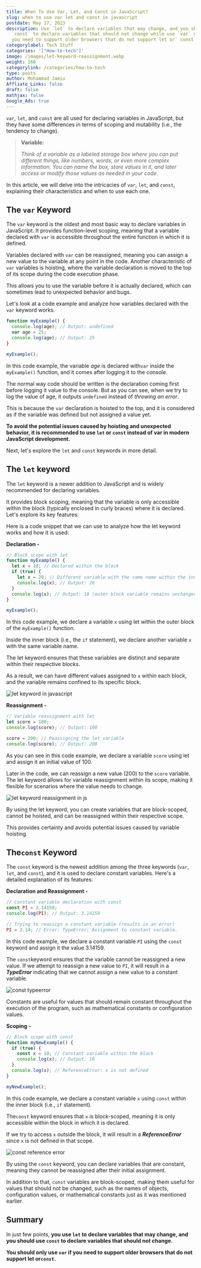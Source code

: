 ```yaml
---
title: When To Use Var, Let, and Const in JavaScript?
slug: when to use var let and const in javascript
postdate: May 17, 2023
description: Use `let` to declare variables that may change, and you should use
  `const` to declare variables that should not change while use `var` only if
  you need to support older browsers that do not support let or` const`.
categorylabel: Tech Stuff
categories: '["How-to-tech"]'
image: /images/let-keyword-reassignment.webp
weight: 160
categorylink: /categories/how-to-tech
type: posts
author: Mohammad Jamiu
Affliate_Links: false
draft: false
mathjax: false
Google_Ads: true
---
```

`var`, `let`, and `const` are all used for declaring variables in JavaScript, but they have some differences in terms of scoping and mutability (i.e., the tendency to change). 

> **Variable:**
>
> *Think of a variable as a labeled storage box where you can put different things, like numbers, words, or even more complex information. You can name the box, store values in it, and later access or modify those values as needed in your code.*

In this article, we will delve into the intricacies of `var`, `let`, and `const`, explaining their characteristics and when to use each one.

## The `var` Keyword

The `var` keyword is the oldest and most basic way to declare variables in JavaScript. It provides function-level scoping, meaning that a variable declared with `var` is accessible throughout the entire function in which it is defined. 

Variables declared with `var` can be reassigned, meaning you can assign a new value to the variable at any point in the code. Another characteristic of `var` variables is hoisting, where the variable declaration is moved to the top of its scope during the code execution phase. 

This allows you to use the variable before it is actually declared, which can sometimes lead to unexpected behavior and bugs.

Let's look at a code example and analyze how variables declared with the `var` keyword works.

```javascript
function myExample() {
  console.log(age); // Output: undefined
  var age = 25;
  console.log(age); // Output: 25
}

myExample();
```

In this code example, the variable *age* is declared with`var` inside the `myExample()` function, and it comes after logging it to the console.

The normal way code should be written is the declaration coming first before logging it value to the console. But as you can see, when we try to log the value of age, it outputs `undefined` instead of *throwing an error*. 

This is because the `var` declaration is hoisted to the top, and it is considered as if the variable was defined but not assigned a value yet.

**To avoid the potential issues caused by hoisting and unexpected behavior, it is recommended to use `let` or `const` instead of var in modern JavaScript development.**

Next, let's explore the `let` and `const` keywords in more detail.

## The `let` keyword

The `let` keyword is a newer addition to JavaScript and is widely recommended for declaring variables. 

It provides block scoping, meaning that the variable is only accessible within the block (typically enclosed in curly braces) where it is declared. Let's explore its key features:

Here is a code snippet that we can use to analyze how the let keyword works and how it is used:

**Declaration -**

```javascript
// Block scope with let
function myExample() {
  let x = 10; // Declared within the block
  if (true) {
    let x = 20; // Different variable with the same name within the inner block
    console.log(x); // Output: 20
  }
  console.log(x); // Output: 10 (outer block variable remains unchanged)
}

myExample();
```

In this code example, we declare a variable `x` using let within the outer block of the `myExample()` function. 

Inside the inner block (i.e., the `if` statement), we declare another variable `x` with the same variable name. 

The let keyword ensures that these variables are distinct and separate within their respective blocks. 

As a result, we can have different values assigned to `x` within each block, and the variable remains confined to its specific block.

![let keyword in javascript](/images/let-keyword.webp "let keyword in javascript")

**Reassignment -**

```javascript
// Variable reassignment with let
let score = 100;
console.log(score); // Output: 100

score = 200; // Reassigning the let variable
console.log(score); // Output: 200
```

As you can see in this code example, we declare a variable `score` using let and assign it an initial value of 100. 

Later in the code, we can reassign a new value (200) to the `score` variable. The let keyword allows for variable reassignment within its scope, making it flexible for scenarios where the value needs to change.

![let keyword reassignment in js](/images/let-keyword-reassignment.webp "let keyword reassignment in js")

By using the let keyword, you can create variables that are block-scoped, cannot be hoisted, and can be reassigned within their respective scope. 

This provides certainty and avoids potential issues caused by variable hoisting.

## The`const` Keyword

The `const` keyword is the newest addition among the three keywords (`var`, ⁣`let`, and `const`), and it is used to declare constant variables. Here's a detailed explanation of its features:

**Declaration and Reassignment -** 

```javascript
// Constant variable declaration with const
const PI = 3.14159;
console.log(PI); // Output: 3.14159

// Trying to reassign a constant variable (results in an error)
PI = 3.14; // Error: TypeError: Assignment to constant variable.
```

In this code example, we declare a constant variable `PI` using the `const` keyword and assign it the value 3.14159. 

The `const`keyword ensures that the variable cannot be reassigned a new value. If we attempt to reassign a new value to `PI`, it will result in a ***TypeError*** indicating that we cannot assign a new value to a constant variable. 

![const typeerror](/images/const-typeerror.webp "const typeerror")

Constants are useful for values that should remain constant throughout the execution of the program, such as mathematical constants or configuration values.

**Scoping -**

```javascript
// Block scope with const
function myNewExample() {
  if (true) {
    const x = 10; // Constant variable within the block
    console.log(x); // Output: 10
  }
  console.log(x); // ReferenceError: x is not defined
}

myNewExample();
```

In this code example, we declare a constant variable `x` using `const` within the inner block (i.e., `if` statement). 

The`const` keyword ensures that `x` is block-scoped, meaning it is only accessible within the block in which it is declared. 

If we try to access `x` outside the block, it will result in a ***ReferenceError*** since `x` is not defined in that scope.

![const reference error](/images/referror-const.webp "const reference error")

By using the `const` keyword, you can declare variables that are constant, meaning they cannot be reassigned after their initial assignment. 

In addition to that, `const` variables are block-scoped, making them useful for values that should not be changed, such as the names of objects, configuration values, or mathematical constants just as it was mentioned earlier.

## Summary

In just few points, **you use `let` to declare variables that may change, and you should use `const` to declare variables that should not change.** 

**You should only use `var` if you need to support older browsers that do not support let or`const`.**